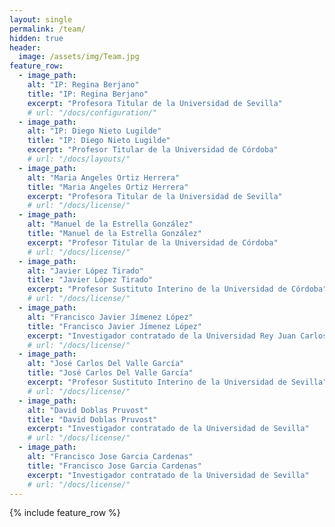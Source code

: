 ```yaml
---
layout: single
permalink: /team/
hidden: true
header:
  image: /assets/img/Team.jpg
feature_row:
  - image_path: 
    alt: "IP: Regina Berjano"
    title: "IP: Regina Berjano"
    excerpt: "Profesora Titular de la Universidad de Sevilla"
    # url: "/docs/configuration/"
  - image_path: 
    alt: "IP: Diego Nieto Lugilde"
    title: "IP: Diego Nieto Lugilde"
    excerpt: "Profesor Titular de la Universidad de Córdoba"
    # url: "/docs/layouts/"
  - image_path: 
    alt: "Maria Angeles Ortiz Herrera"
    title: "Maria Angeles Ortiz Herrera"
    excerpt: "Profesora Titular de la Universidad de Sevilla"
    # url: "/docs/license/"
  - image_path: 
    alt: "Manuel de la Estrella González"
    title: "Manuel de la Estrella González"
    excerpt: "Profesor Titular de la Universidad de Córdoba"
    # url: "/docs/license/"
  - image_path: 
    alt: "Javier López Tirado"
    title: "Javier López Tirado"
    excerpt: "Profesor Sustituto Interino de la Universidad de Córdoba"
    # url: "/docs/license/"
  - image_path: 
    alt: "Francisco Javier Jímenez López"
    title: "Francisco Javier Jímenez López"
    excerpt: "Investigador contratado de la Universidad Rey Juan Carlos"
    # url: "/docs/license/"
  - image_path: 
    alt: "José Carlos Del Valle García"
    title: "José Carlos Del Valle García"
    excerpt: "Profesor Sustituto Interino de la Universidad de Sevilla"
    # url: "/docs/license/"
  - image_path: 
    alt: "David Doblas Pruvost"
    title: "David Doblas Pruvost"
    excerpt: "Investigador contratado de la Universidad de Sevilla"
    # url: "/docs/license/"
  - image_path: 
    alt: "Francisco Jose Garcia Cardenas"
    title: "Francisco Jose Garcia Cardenas"
    excerpt: "Investigador contratado de la Universidad de Sevilla"
    # url: "/docs/license/"
---
```



{% include feature_row %}